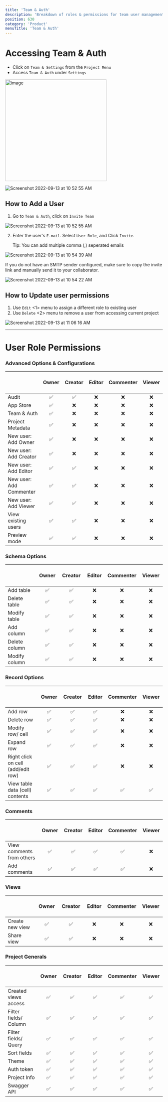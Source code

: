 ```yaml
---
title: 'Team & Auth'
description: 'Breakdown of roles & permissions for team user management'
position: 630
category: 'Product'
menuTitle: 'Team & Auth'
---
```


# Accessing Team & Auth 
- Click on `Team & Settings` from the `Project Menu` 
- Access `Team & Auth` under `Settings`
  
  
<img width="324" alt="image" src="https://user-images.githubusercontent.com/35857179/194796383-2690375a-52eb-4419-b9cf-288cca88e786.png">


![Screenshot 2022-09-13 at 10 52 55 AM](https://user-images.githubusercontent.com/86527202/189816444-1591fed2-52d5-4031-b462-f1ad2a72df20.png)
<!-- ![image](https://user-images.githubusercontent.com/35857179/161902746-aa59b8e5-06d2-4c07-ac60-c82f92b42752.png) -->

## How to Add a User

1. Go to `Team & Auth`, click on `Invite Team`

  
  ![Screenshot 2022-09-13 at 10 52 55 AM](https://user-images.githubusercontent.com/86527202/189817510-089371d9-1a47-40fa-9dad-0c7b0cea2de0.png)

<!--     ![image](https://user-images.githubusercontent.com/35857179/161903214-1e0f7ba0-6daf-4073-90c9-9d86a40c9f90.png) -->

2. Enter the user's `E-mail`. Select `User Role`, and Click `Invite`.

    <alert type="success">
        Tip: You can add multiple comma (,) seperated emails
    </alert>

![Screenshot 2022-09-13 at 10 54 39 AM](https://user-images.githubusercontent.com/86527202/189817152-83fca866-7713-49ee-8068-d3eba1311353.png)

If you do not have an SMTP sender configured, make sure to copy the invite link and manually send it to your collaborator.
    
![Screenshot 2022-09-13 at 10 54 22 AM](https://user-images.githubusercontent.com/86527202/189817156-f3dab634-dc25-4f9b-8126-865187aae254.png)


## How to Update user permissions

1. Use `Edit` <1> menu to assign a different role to existing user
2. Use `Delete` <2> menu to remove a user from accessing current project
  
![Screenshot 2022-09-13 at 11 06 16 AM](https://user-images.githubusercontent.com/86527202/189818302-80a05245-9dc1-4364-b380-7bd698e5b9e0.png)


------


# User Role Permissions

### Advanced Options & Configurations
| &nbsp; &nbsp; &nbsp; &nbsp; &nbsp; &nbsp; &nbsp; &nbsp; &nbsp; &nbsp; &nbsp; &nbsp; &nbsp; &nbsp; &nbsp; &nbsp; &nbsp; &nbsp; &nbsp; &nbsp; &nbsp; &nbsp; &nbsp; &nbsp; &nbsp; &nbsp; | &nbsp; &nbsp; Owner &nbsp; &nbsp;| &nbsp; &nbsp; Creator &nbsp; &nbsp; | &nbsp; &nbsp; Editor &nbsp; &nbsp;| Commenter | &nbsp; &nbsp; Viewer &nbsp; &nbsp;|
|    :--   |    :-:   |    :-:   |    :-:   |    :-:   |    :-:   |
| Audit	                  | ✅ | ✅ | ❌ | ❌	| ❌ |
| App Store	              | ✅	| ❌ | ❌ | ❌	| ❌ |
| Team & Auth	            | ✅	| ❌ | ❌ | ❌	| ❌ |
| Project Metadata	      | ✅	| ❌ | ❌ | ❌	| ❌ |
| New user: Add Owner	    | ✅	| ❌ | ❌ | ❌	| ❌ |
| New user: Add Creator	  | ✅	| ❌ | ❌ | ❌	| ❌ |
| New user: Add Editor	  | ✅	| ✅	| ❌	| ❌ | ❌ |
| New user: Add Commenter	| ✅	| ✅	| ❌	| ❌ | ❌ |
| New user: Add Viewer	  | ✅	| ✅	| ❌	| ❌ | ❌ |
| View existing users	    | ✅	| ✅	| ❌	| ❌ | ❌ |
| Preview mode	          | ✅	| ✅	| ❌	| ❌ | ❌ |


### Schema Options
| &nbsp; &nbsp; &nbsp; &nbsp; &nbsp; &nbsp; &nbsp; &nbsp; &nbsp; &nbsp; &nbsp; &nbsp; &nbsp; &nbsp; &nbsp; &nbsp; &nbsp; &nbsp; &nbsp; &nbsp; &nbsp; &nbsp; &nbsp; &nbsp; &nbsp; &nbsp; | &nbsp; &nbsp; Owner &nbsp; &nbsp;| &nbsp; &nbsp; Creator &nbsp; &nbsp; | &nbsp; &nbsp; Editor &nbsp; &nbsp;| Commenter | &nbsp; &nbsp; Viewer &nbsp; &nbsp;|
|    :--   |    :-:   |    :-:   |    :-:   |    :-:   |    :-:   |
|	Add table	    | ✅ | ✅ | ❌	| ❌	| ❌	|
|	Delete table	| ✅	| ✅	| ❌	| ❌	| ❌	|
|	Modify table	| ✅	| ✅	| ❌	| ❌	| ❌	|
|	Add column	  | ✅ | ✅	| ❌	| ❌	| ❌	|
|	Delete column	| ✅	| ✅	| ❌	| ❌	| ❌	|
|	Modify column	| ✅	| ✅	| ❌	| ❌	| ❌	|


### Record Options
| &nbsp; &nbsp; &nbsp; &nbsp; &nbsp; &nbsp; &nbsp; &nbsp; &nbsp; &nbsp; &nbsp; &nbsp; &nbsp; &nbsp; &nbsp; &nbsp; &nbsp; &nbsp; &nbsp; &nbsp; &nbsp; &nbsp; &nbsp; &nbsp; &nbsp; &nbsp; | &nbsp; &nbsp; Owner &nbsp; &nbsp;| &nbsp; &nbsp; Creator &nbsp; &nbsp; | &nbsp; &nbsp; Editor &nbsp; &nbsp;| Commenter | &nbsp; &nbsp; Viewer &nbsp; &nbsp;|
|    :--   |    :-:   |    :-:   |    :-:   |    :-:   |    :-:   |
|	Add row	          | ✅	| ✅	| ✅	| ❌	| ❌	|
|	Delete row	      | ✅	| ✅	| ✅	| ❌	| ❌	|
|	Modify row/ cell	| ✅	| ✅	| ✅	| ❌	| ❌	|
|	Expand row	      | ✅	| ✅	| ✅	| ❌	| ❌	|
|	Right click on cell (add/edit row)	| ✅	| ✅	| ✅	| ❌	| ❌	|
|	View table data (cell) contents	    | ✅	| ✅	| ✅	| ✅	| ✅	|

### Comments
| &nbsp; &nbsp; &nbsp; &nbsp; &nbsp; &nbsp; &nbsp; &nbsp; &nbsp; &nbsp; &nbsp; &nbsp; &nbsp; &nbsp; &nbsp; &nbsp; &nbsp; &nbsp; &nbsp; &nbsp; &nbsp; &nbsp; &nbsp; &nbsp; &nbsp; &nbsp; | &nbsp; &nbsp; Owner &nbsp; &nbsp;| &nbsp; &nbsp; Creator &nbsp; &nbsp; | &nbsp; &nbsp; Editor &nbsp; &nbsp;| Commenter | &nbsp; &nbsp; Viewer &nbsp; &nbsp;|
|    :--   |    :-:   |    :-:   |    :-:   |    :-:   |    :-:   |
|	View comments from others	| ✅	| ✅	| ✅	| ✅	| ❌	|
|	Add comments	            | ✅	| ✅	| ✅	| ✅	| ❌	|

### Views
| &nbsp; &nbsp; &nbsp; &nbsp; &nbsp; &nbsp; &nbsp; &nbsp; &nbsp; &nbsp; &nbsp; &nbsp; &nbsp; &nbsp; &nbsp; &nbsp; &nbsp; &nbsp; &nbsp; &nbsp; &nbsp; &nbsp; &nbsp; &nbsp; &nbsp; &nbsp; | &nbsp; &nbsp; Owner &nbsp; &nbsp;| &nbsp; &nbsp; Creator &nbsp; &nbsp; | &nbsp; &nbsp; Editor &nbsp; &nbsp;| Commenter | &nbsp; &nbsp; Viewer &nbsp; &nbsp;|
|    :--   |    :-:   |    :-:   |    :-:   |    :-:   |    :-:   |
|	Create new view	| ✅	| ✅	| ❌	| ❌	| ❌	|
|	Share view	    | ✅	| ✅	| ❌	| ❌	| ❌	|

### Project Generals
| &nbsp; &nbsp; &nbsp; &nbsp; &nbsp; &nbsp; &nbsp; &nbsp; &nbsp; &nbsp; &nbsp; &nbsp; &nbsp; &nbsp; &nbsp; &nbsp; &nbsp; &nbsp; &nbsp; &nbsp; &nbsp; &nbsp; &nbsp; &nbsp; &nbsp; &nbsp; | &nbsp; &nbsp; Owner &nbsp; &nbsp;| &nbsp; &nbsp; Creator &nbsp; &nbsp; | &nbsp; &nbsp; Editor &nbsp; &nbsp;| Commenter | &nbsp; &nbsp; Viewer &nbsp; &nbsp;|
|    :--   |    :-:   |    :-:   |    :-:   |    :-:   |    :-:   |
|	Created views access	| ✅	| ✅	| ✅	| ✅	| ✅	|
|	Filter fields/ Column	| ✅	| ✅	| ✅	| ✅	| ✅	|
|	Filter fields/ Query	| ✅	| ✅	| ✅	| ✅	| ✅	|
|	Sort fields	          | ✅	| ✅	| ✅	| ✅	| ✅	|
|	Theme	                | ✅	| ✅	| ✅	| ✅	| ✅	|
|	Auth token	          | ✅	| ✅	| ✅	| ✅	| ✅	|
|	Project Info	        | ✅	| ✅	| ✅	| ✅	| ✅	|
|	Swagger API	          | ✅	| ✅	| ✅	| ✅	| ✅	|


<!-- TODO: -->
<!-- ### Automations
| &nbsp; &nbsp; &nbsp; &nbsp; &nbsp; &nbsp; &nbsp; &nbsp; &nbsp; &nbsp; &nbsp; &nbsp; &nbsp; &nbsp; &nbsp; &nbsp; &nbsp; &nbsp; &nbsp; &nbsp; &nbsp; &nbsp; &nbsp; &nbsp; &nbsp; &nbsp; | &nbsp; &nbsp; Owner &nbsp; &nbsp;| &nbsp; &nbsp; Creator &nbsp; &nbsp; | &nbsp; &nbsp; Editor &nbsp; &nbsp;| Commenter | &nbsp; &nbsp; Viewer &nbsp; &nbsp;|
|    :--   |    :-:   |    :-:   |    :-:   |    :-:   |    :-:   |

### App store
| &nbsp; &nbsp; &nbsp; &nbsp; &nbsp; &nbsp; &nbsp; &nbsp; &nbsp; &nbsp; &nbsp; &nbsp; &nbsp; &nbsp; &nbsp; &nbsp; &nbsp; &nbsp; &nbsp; &nbsp; &nbsp; &nbsp; &nbsp; &nbsp; &nbsp; | &nbsp; &nbsp; Owner &nbsp; &nbsp;| &nbsp; &nbsp; Creator &nbsp; &nbsp; | &nbsp; &nbsp; Editor &nbsp; &nbsp;| Commenter | &nbsp; &nbsp; Viewer &nbsp; &nbsp;|
|    :--   |    :-:   |    :-:   |    :-:   |    :-:   |    :-:   |

 -->
